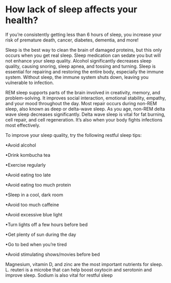 # How lack of sleep affects your health?

If you’re consistently getting less than 6 hours of sleep, you increase your risk of premature death, cancer, diabetes, dementia, and more!

Sleep is the best way to clean the brain of damaged proteins, but this only occurs when you get real sleep. Sleep medication can sedate you but will not enhance your sleep quality. Alcohol significantly decreases sleep quality, causing snoring, sleep apnea, and tossing and turning. Sleep is essential for repairing and restoring the entire body, especially the immune system. Without sleep, the immune system shuts down, leaving you vulnerable to infection.

REM sleep supports parts of the brain involved in creativity, memory, and problem-solving. It improves social interaction, emotional stability, empathy, and your mood throughout the day. Most repair occurs during non-REM sleep, also known as deep or delta-wave sleep. As you age, non-REM delta wave sleep decreases significantly. Delta wave sleep is vital for fat burning, cell repair, and cell regeneration. It’s also when your body fights infections most effectively.

To improve your sleep quality, try the following restful sleep tips:

•Avoid alcohol

•Drink kombucha tea

•Exercise regularly

•Avoid eating too late

•Avoid eating too much protein

•Sleep in a cool, dark room

•Avoid too much caffeine

•Avoid excessive blue light

•Turn lights off a few hours before bed

•Get plenty of sun during the day

•Go to bed when you’re tired

•Avoid stimulating shows/movies before bed

Magnesium, vitamin D, and zinc are the most important nutrients for sleep. L. reuteri is a microbe that can help boost oxytocin and serotonin and improve sleep. Sodium is also vital for restful sleep